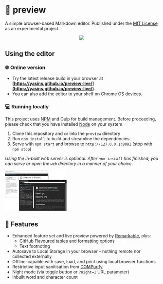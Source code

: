 # 📝 preview
A simple browser-based Markdown editor. Published under the [MIT License](https://github.com/yasinS/preview/blob/master/LICENSE) as an experimental project.

<center>
<a href="https://travis-ci.org/yasinS/preview"><img src="https://travis-ci.org/yasinS/preview.svg?branch=master"></a>
</center>

## Using the editor
### 🌐 Online version
* Try the latest release build in your browser at **[https://yasins.github.io/preview-live/](https://yasins.github.io/preview-live/)**.
* You can also add the editor to your shelf on Chrome OS devices.

### 💻 Running locally
This project uses [NPM](https://www.npmjs.com/) and Gulp for build management. Before proceeding, please check that you have installed [Node](https://nodejs.org/en/download/package-manager) on your system.

1. Clone this repository and `cd` into the `preview` directory
2. Run `npm install` to build and streamline the dependencies
3. Serve with `npm start` and browse to `http://127.0.0.1:8081` (stop with `npm stop`)

_Using the in-built web server is optional. After `npm install` has finished, you can serve or open the `web` directory in a manner of your choice_.

<img src="readme.png" width="40%">

## 📓 Features
* Enhanced feature set and live preview powered by [Remarkable](https://github.com/jonschlinkert/remarkable), plus: 
  * GitHub Flavoured tables and formatting options
  * Text footnoting
* Autosave to Local Storage in your browser – nothing remote nor collected externally
* Offline-capable with save, load, and print using local browser functions
* Restrictive input sanitisation from [DOMPurify](https://github.com/cure53/DOMpurify)
* Night mode (via toggle button or `?night=1` URL parameter)
* Inbuilt word and character count
